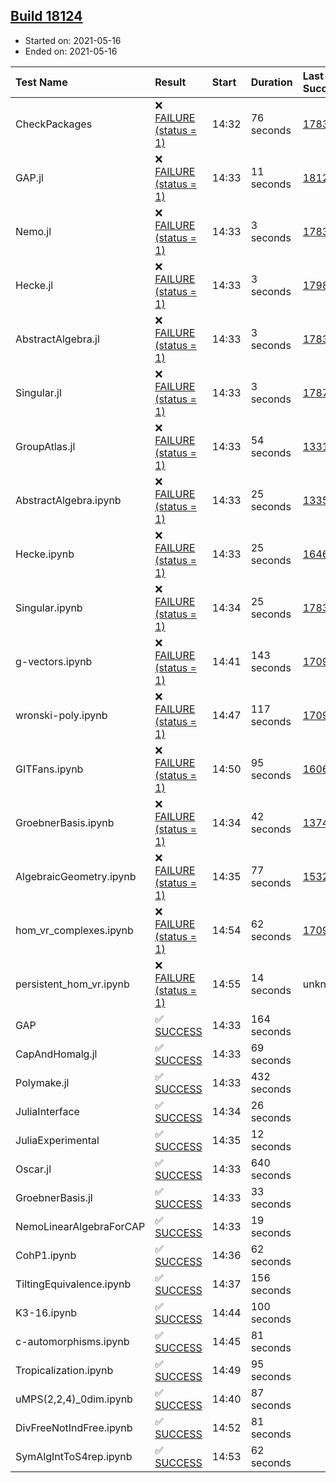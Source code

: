 ## [Build 18124](https://oscarci.mathematik.uni-kl.de/job/oscar/18124/)

* Started on: 2021-05-16
* Ended on: 2021-05-16

| Test Name    | Result | Start | Duration | Last Success | First Failure |
|:-------------|:-------|:------|:---------|:-------------|:--------------|
| CheckPackages | ❌ [FAILURE (status = 1)](https://oscarci.mathematik.uni-kl.de/job/oscar/18124/artifact/logs/build-18124/CheckPackages.log) | 14:32 | 76 seconds | [17832](https://oscarci.mathematik.uni-kl.de/job/oscar/17832/) | [17833](https://oscarci.mathematik.uni-kl.de/job/oscar/17833/) |
| GAP.jl | ❌ [FAILURE (status = 1)](https://oscarci.mathematik.uni-kl.de/job/oscar/18124/artifact/logs/build-18124/GAP.jl.log) | 14:33 | 11 seconds | [18123](https://oscarci.mathematik.uni-kl.de/job/oscar/18123/) | [18124](https://oscarci.mathematik.uni-kl.de/job/oscar/18124/) |
| Nemo.jl | ❌ [FAILURE (status = 1)](https://oscarci.mathematik.uni-kl.de/job/oscar/18124/artifact/logs/build-18124/Nemo.jl.log) | 14:33 | 3 seconds | [17835](https://oscarci.mathematik.uni-kl.de/job/oscar/17835/) | [17836](https://oscarci.mathematik.uni-kl.de/job/oscar/17836/) |
| Hecke.jl | ❌ [FAILURE (status = 1)](https://oscarci.mathematik.uni-kl.de/job/oscar/18124/artifact/logs/build-18124/Hecke.jl.log) | 14:33 | 3 seconds | [17987](https://oscarci.mathematik.uni-kl.de/job/oscar/17987/) | [17988](https://oscarci.mathematik.uni-kl.de/job/oscar/17988/) |
| AbstractAlgebra.jl | ❌ [FAILURE (status = 1)](https://oscarci.mathematik.uni-kl.de/job/oscar/18124/artifact/logs/build-18124/AbstractAlgebra.jl.log) | 14:33 | 3 seconds | [17831](https://oscarci.mathematik.uni-kl.de/job/oscar/17831/) | [17832](https://oscarci.mathematik.uni-kl.de/job/oscar/17832/) |
| Singular.jl | ❌ [FAILURE (status = 1)](https://oscarci.mathematik.uni-kl.de/job/oscar/18124/artifact/logs/build-18124/Singular.jl.log) | 14:33 | 3 seconds | [17871](https://oscarci.mathematik.uni-kl.de/job/oscar/17871/) | [17872](https://oscarci.mathematik.uni-kl.de/job/oscar/17872/) |
| GroupAtlas.jl | ❌ [FAILURE (status = 1)](https://oscarci.mathematik.uni-kl.de/job/oscar/18124/artifact/logs/build-18124/GroupAtlas.jl.log) | 14:33 | 54 seconds | [13311](https://oscarci.mathematik.uni-kl.de/job/oscar/13311/) | [13312](https://oscarci.mathematik.uni-kl.de/job/oscar/13312/) |
| AbstractAlgebra.ipynb | ❌ [FAILURE (status = 1)](https://oscarci.mathematik.uni-kl.de/job/oscar/18124/artifact/logs/build-18124/AbstractAlgebra.ipynb.log) | 14:33 | 25 seconds | [13355](https://oscarci.mathematik.uni-kl.de/job/oscar/13355/) | [13356](https://oscarci.mathematik.uni-kl.de/job/oscar/13356/) |
| Hecke.ipynb | ❌ [FAILURE (status = 1)](https://oscarci.mathematik.uni-kl.de/job/oscar/18124/artifact/logs/build-18124/Hecke.ipynb.log) | 14:33 | 25 seconds | [16463](https://oscarci.mathematik.uni-kl.de/job/oscar/16463/) | [16464](https://oscarci.mathematik.uni-kl.de/job/oscar/16464/) |
| Singular.ipynb | ❌ [FAILURE (status = 1)](https://oscarci.mathematik.uni-kl.de/job/oscar/18124/artifact/logs/build-18124/Singular.ipynb.log) | 14:34 | 25 seconds | [17835](https://oscarci.mathematik.uni-kl.de/job/oscar/17835/) | [17836](https://oscarci.mathematik.uni-kl.de/job/oscar/17836/) |
| g-vectors.ipynb | ❌ [FAILURE (status = 1)](https://oscarci.mathematik.uni-kl.de/job/oscar/18124/artifact/logs/build-18124/g-vectors.ipynb.log) | 14:41 | 143 seconds | [17099](https://oscarci.mathematik.uni-kl.de/job/oscar/17099/) | [17100](https://oscarci.mathematik.uni-kl.de/job/oscar/17100/) |
| wronski-poly.ipynb | ❌ [FAILURE (status = 1)](https://oscarci.mathematik.uni-kl.de/job/oscar/18124/artifact/logs/build-18124/wronski-poly.ipynb.log) | 14:47 | 117 seconds | [17098](https://oscarci.mathematik.uni-kl.de/job/oscar/17098/) | [17099](https://oscarci.mathematik.uni-kl.de/job/oscar/17099/) |
| GITFans.ipynb | ❌ [FAILURE (status = 1)](https://oscarci.mathematik.uni-kl.de/job/oscar/18124/artifact/logs/build-18124/GITFans.ipynb.log) | 14:50 | 95 seconds | [16068](https://oscarci.mathematik.uni-kl.de/job/oscar/16068/) | [16069](https://oscarci.mathematik.uni-kl.de/job/oscar/16069/) |
| GroebnerBasis.ipynb | ❌ [FAILURE (status = 1)](https://oscarci.mathematik.uni-kl.de/job/oscar/18124/artifact/logs/build-18124/GroebnerBasis.ipynb.log) | 14:34 | 42 seconds | [13748](https://oscarci.mathematik.uni-kl.de/job/oscar/13748/) | [13749](https://oscarci.mathematik.uni-kl.de/job/oscar/13749/) |
| AlgebraicGeometry.ipynb | ❌ [FAILURE (status = 1)](https://oscarci.mathematik.uni-kl.de/job/oscar/18124/artifact/logs/build-18124/AlgebraicGeometry.ipynb.log) | 14:35 | 77 seconds | [15322](https://oscarci.mathematik.uni-kl.de/job/oscar/15322/) | [15323](https://oscarci.mathematik.uni-kl.de/job/oscar/15323/) |
| hom_vr_complexes.ipynb | ❌ [FAILURE (status = 1)](https://oscarci.mathematik.uni-kl.de/job/oscar/18124/artifact/logs/build-18124/hom_vr_complexes.ipynb.log) | 14:54 | 62 seconds | [17099](https://oscarci.mathematik.uni-kl.de/job/oscar/17099/) | [17100](https://oscarci.mathematik.uni-kl.de/job/oscar/17100/) |
| persistent_hom_vr.ipynb | ❌ [FAILURE (status = 1)](https://oscarci.mathematik.uni-kl.de/job/oscar/18124/artifact/logs/build-18124/persistent_hom_vr.ipynb.log) | 14:55 | 14 seconds | unknown | unknown |
| GAP | ✅ [SUCCESS](https://oscarci.mathematik.uni-kl.de/job/oscar/18124/artifact/logs/build-18124/GAP.log) | 14:33 | 164 seconds |  |  |
| CapAndHomalg.jl | ✅ [SUCCESS](https://oscarci.mathematik.uni-kl.de/job/oscar/18124/artifact/logs/build-18124/CapAndHomalg.jl.log) | 14:33 | 69 seconds |  |  |
| Polymake.jl | ✅ [SUCCESS](https://oscarci.mathematik.uni-kl.de/job/oscar/18124/artifact/logs/build-18124/Polymake.jl.log) | 14:33 | 432 seconds |  |  |
| JuliaInterface | ✅ [SUCCESS](https://oscarci.mathematik.uni-kl.de/job/oscar/18124/artifact/logs/build-18124/JuliaInterface.log) | 14:34 | 26 seconds |  |  |
| JuliaExperimental | ✅ [SUCCESS](https://oscarci.mathematik.uni-kl.de/job/oscar/18124/artifact/logs/build-18124/JuliaExperimental.log) | 14:35 | 12 seconds |  |  |
| Oscar.jl | ✅ [SUCCESS](https://oscarci.mathematik.uni-kl.de/job/oscar/18124/artifact/logs/build-18124/Oscar.jl.log) | 14:33 | 640 seconds |  |  |
| GroebnerBasis.jl | ✅ [SUCCESS](https://oscarci.mathematik.uni-kl.de/job/oscar/18124/artifact/logs/build-18124/GroebnerBasis.jl.log) | 14:33 | 33 seconds |  |  |
| NemoLinearAlgebraForCAP | ✅ [SUCCESS](https://oscarci.mathematik.uni-kl.de/job/oscar/18124/artifact/logs/build-18124/NemoLinearAlgebraForCAP.log) | 14:33 | 19 seconds |  |  |
| CohP1.ipynb | ✅ [SUCCESS](https://oscarci.mathematik.uni-kl.de/job/oscar/18124/artifact/logs/build-18124/CohP1.ipynb.log) | 14:36 | 62 seconds |  |  |
| TiltingEquivalence.ipynb | ✅ [SUCCESS](https://oscarci.mathematik.uni-kl.de/job/oscar/18124/artifact/logs/build-18124/TiltingEquivalence.ipynb.log) | 14:37 | 156 seconds |  |  |
| K3-16.ipynb | ✅ [SUCCESS](https://oscarci.mathematik.uni-kl.de/job/oscar/18124/artifact/logs/build-18124/K3-16.ipynb.log) | 14:44 | 100 seconds |  |  |
| c-automorphisms.ipynb | ✅ [SUCCESS](https://oscarci.mathematik.uni-kl.de/job/oscar/18124/artifact/logs/build-18124/c-automorphisms.ipynb.log) | 14:45 | 81 seconds |  |  |
| Tropicalization.ipynb | ✅ [SUCCESS](https://oscarci.mathematik.uni-kl.de/job/oscar/18124/artifact/logs/build-18124/Tropicalization.ipynb.log) | 14:49 | 95 seconds |  |  |
| uMPS(2,2,4)_0dim.ipynb | ✅ [SUCCESS](https://oscarci.mathematik.uni-kl.de/job/oscar/18124/artifact/logs/build-18124/uMPS-2-2-4-_0dim.ipynb.log) | 14:40 | 87 seconds |  |  |
| DivFreeNotIndFree.ipynb | ✅ [SUCCESS](https://oscarci.mathematik.uni-kl.de/job/oscar/18124/artifact/logs/build-18124/DivFreeNotIndFree.ipynb.log) | 14:52 | 81 seconds |  |  |
| SymAlgIntToS4rep.ipynb | ✅ [SUCCESS](https://oscarci.mathematik.uni-kl.de/job/oscar/18124/artifact/logs/build-18124/SymAlgIntToS4rep.ipynb.log) | 14:53 | 62 seconds |  |  |
